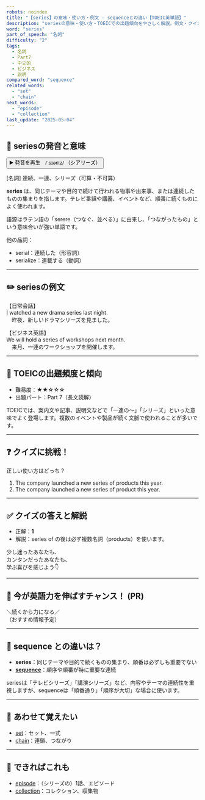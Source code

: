 ```yaml
---
robots: noindex
title: "【series】の意味・使い方・例文 ― sequenceとの違い【TOEIC英単語】"
description: "seriesの意味・使い方・TOEICでの出題傾向をやさしく解説。例文・クイズ付きでsequenceとの違いもわかりやすく学べます。"
word: "series"
part_of_speech: "名詞"
difficulty: "2"
tags:
  - 名詞
  - Part7
  - 中立的
  - ビジネス
  - 説明
compared_word: "sequence"
related_words:
  - "set"
  - "chain"
next_words:
  - "episode"
  - "collection"
last_update: "2025-05-04"
---
```


## 🔰 seriesの発音と意味

<button class="play-audio" onclick="playTTS('series')">
  <span class="play-audio-main">
    ▶️ 発音を再生　/ˈsɪəriːz/
  </span>
  <span class="play-audio-sub">
    （シアリーズ）
  </span>
</button>

[名詞] 連続、一連、シリーズ（可算・不可算）

**series** は、同じテーマや目的で続けて行われる物事や出来事、または連続したものの集まりを指します。テレビ番組や講義、イベントなど、順番に続くものによく使われます。

語源はラテン語の「serere（つなぐ、並べる）」に由来し、「つながったもの」という意味合いが強い単語です。

他の品詞：  
- serial：連続した（形容詞）
- serialize：連載する（動詞）

---

## ✏️ seriesの例文

【日常会話】  
I watched a new drama series last night.  
　昨夜、新しいドラマシリーズを見ました。

【ビジネス英語】  
We will hold a series of workshops next month.  
　来月、一連のワークショップを開催します。

---

## 🎯 TOEICの出題頻度と傾向

- 難易度：★★☆☆☆
- 出題パート：Part 7（長文読解）

TOEICでは、案内文や記事、説明文などで「一連の～」「シリーズ」といった意味でよく登場します。複数のイベントや製品が続く文脈で使われることが多いです。

---

## ❓ クイズに挑戦！

正しい使い方はどっち？

1. The company launched a new series of products this year.  
2. The company launched a new series of product this year.

---

## ✅ クイズの答えと解説

- 正解：**1**
- 解説：series of の後は必ず複数名詞（products）を使います。

少し迷ったあなたも、  
カンタンだったあなたも、  
学ぶ喜びを感じよう👇️

---

## 🚀 今が英語力を伸ばすチャンス！ (PR)

<div class="info-center">
＼続くから力になる／<br>  
（おすすめ情報予定）
</div>

---

## 🤔  sequence との違いは？

- **series**：同じテーマや目的で続くものの集まり、順番は必ずしも重要でない
- **[sequence](/word/sequence)**：順序や順番が特に重要な連続

seriesは「テレビシリーズ」「講演シリーズ」など、内容やテーマの連続性を重視しますが、sequenceは「順番通り」「順序が大切」な場合に使います。

---

## 🧩 あわせて覚えたい

- [set](/word/set)：セット、一式
- [chain](/word/chain)：連鎖、つながり

---

## 📖 できればこれも

- [episode](/word/episode)：（シリーズの）1話、エピソード
- [collection](/word/collection)：コレクション、収集物

<!-- cvid: aid32_bid33 -->
